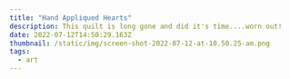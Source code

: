 ```yaml
---
title: "Hand Appliqued Hearts"
description: This quilt is long gone and did it's time....worn out!
date: 2022-07-12T14:50:29.163Z
thumbnail: /static/img/screen-shot-2022-07-12-at-10.50.25-am.png
tags:
  - art
---
```

